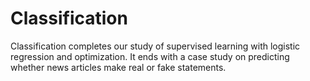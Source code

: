 # Classification
Classification completes our study of supervised learning with logistic regression and optimization. It ends with a case study on predicting whether news articles make real or fake statements.